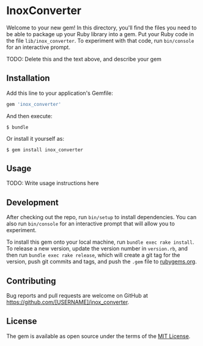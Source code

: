 # InoxConverter

Welcome to your new gem! In this directory, you'll find the files you need to be able to package up your Ruby library into a gem. Put your Ruby code in the file `lib/inox_converter`. To experiment with that code, run `bin/console` for an interactive prompt.

TODO: Delete this and the text above, and describe your gem

## Installation

Add this line to your application's Gemfile:

```ruby
gem 'inox_converter'
```

And then execute:

    $ bundle

Or install it yourself as:

    $ gem install inox_converter

## Usage

TODO: Write usage instructions here

## Development

After checking out the repo, run `bin/setup` to install dependencies. You can also run `bin/console` for an interactive prompt that will allow you to experiment.

To install this gem onto your local machine, run `bundle exec rake install`. To release a new version, update the version number in `version.rb`, and then run `bundle exec rake release`, which will create a git tag for the version, push git commits and tags, and push the `.gem` file to [rubygems.org](https://rubygems.org).

## Contributing

Bug reports and pull requests are welcome on GitHub at https://github.com/[USERNAME]/inox_converter.


## License

The gem is available as open source under the terms of the [MIT License](http://opensource.org/licenses/MIT).

